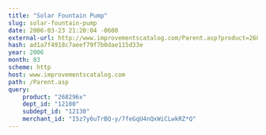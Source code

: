 ```yaml
---
title: "Solar Fountain Pump"
slug: solar-fountain-pump
date: 2006-03-23 21:20:04 -0600
external-url: http://www.improvementscatalog.com/Parent.asp?product=268296x&dept_id=12100&subdept_id=12130&merchant_id=I5z7y6uTrBQ-y/7feGqU4nQxWiCLwkRZ*Q
hash: ad1a7f4918c7aeef79f7b0dae115d33e
year: 2006
month: 03
scheme: http
host: www.improvementscatalog.com
path: /Parent.asp
query:
    product: "268296x"
    dept_id: "12100"
    subdept_id: "12130"
    merchant_id: "I5z7y6uTrBQ-y/7feGqU4nQxWiCLwkRZ*Q"
---
```



